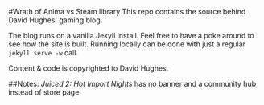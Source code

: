 #Wrath of Anima vs Steam library
This repo contains the source behind David Hughes' gaming blog.

The blog runs on a vanilla Jekyll install. Feel free to have a poke around to see how the site is built. Running locally can be done with just a regular `jekyll serve -w` call.

Content & code is copyrighted to David Hughes.


##Notes: 
*Juiced 2: Hot Import Nights* has no banner and a community hub instead of store page.

